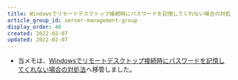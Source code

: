 ```yaml
---
title: Windowsでリモートデスクトップ接続時にパスワードを記憶してくれない場合の対処法
article_group_id: server-management-group
display_order: 40
created: 2022-02-07
updated: 2022-02-07
---
```

- 当メモは、[Windowsでリモートデスクトップ接続時にパスワードを記憶してくれない場合の対処法](https://thinktwice.tech/it/windows/what_to_do_if_windows_does_not_remember_your_password_when_connecting_to_remote_desktop/)へ移管しました。